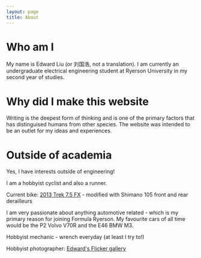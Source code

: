 ```yaml
---
layout: page
title: About
---
```


# Who am I
My name is Edward Liu (or 刘国浩, not a translation).
I am currently an undergraduate electrical engineering student at Ryerson University in my second year of studies.

# Why did I make this website

Writing is the deepest form of thinking and is one of the primary factors that has distinguised humans from other species. The website was intended to be an outlet for my ideas and experiences.

# Outside of academia

Yes, I have interests outside of engineering!

I am a hobbyist cyclist and also a runner.

Current bike: [2013 Trek 7.5 FX](https://archive.trekbikes.com/us/en/2013/Trek/7_5_fx#/us/en/2013/Trek/7_5_fx/details) - modified with Shimano 105 front and rear derailleurs 

I am very passionate about anything automotive related - which is my primary reason for joining Formula Ryerson.
My favourite cars of all time would be the P2 Volvo V70R and the E46 BMW M3.

Hobbyist mechanic - wrench everyday (at least I try to!)

Hobbyist photographer: [Edward's Flicker gallery](https://www.flickr.com/photos/168333317@N06/with/31151883217/)

